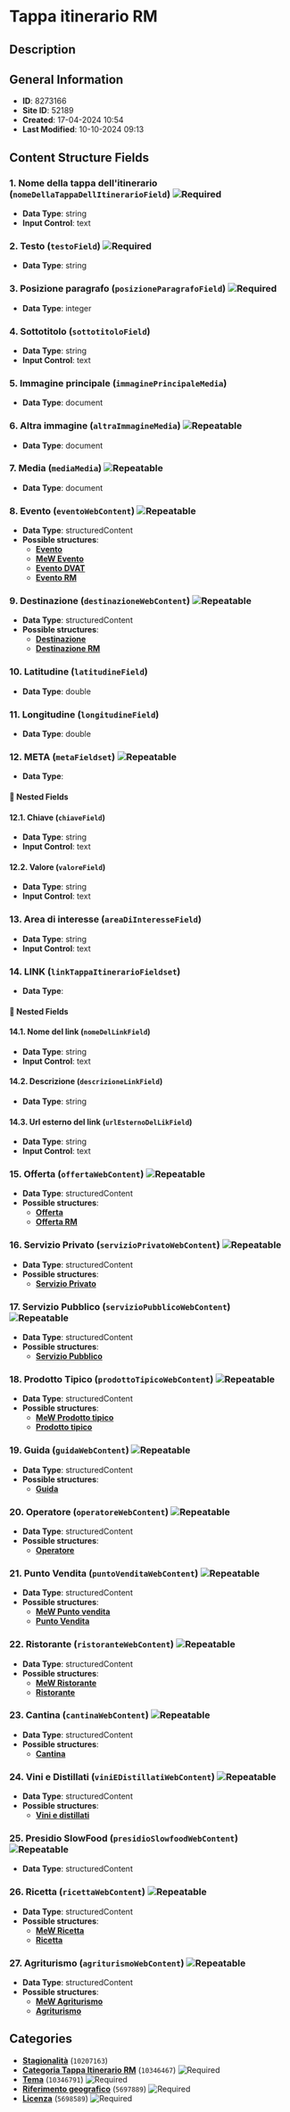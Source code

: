 # Tappa itinerario RM

## Description

## General Information
- **ID**: 8273166
- **Site ID**: 52189
- **Created**: 17-04-2024 10:54
- **Last Modified**: 10-10-2024 09:13

## Content Structure Fields
### 1. Nome della tappa dell'itinerario (`nomeDellaTappaDellItinerarioField`) ![Required](https://img.shields.io/badge/*Required-red.svg)
- **Data Type**: string
- **Input Control**: text

### 2. Testo (`testoField`) ![Required](https://img.shields.io/badge/*Required-red.svg)
- **Data Type**: string

### 3. Posizione paragrafo (`posizioneParagrafoField`) ![Required](https://img.shields.io/badge/*Required-red.svg)
- **Data Type**: integer

### 4. Sottotitolo (`sottotitoloField`) 
- **Data Type**: string
- **Input Control**: text

### 5. Immagine principale (`immaginePrincipaleMedia`) 
- **Data Type**: document

### 6. Altra immagine (`altraImmagineMedia`) ![Repeatable](https://img.shields.io/badge/🔄Repeatable-blue.svg)
- **Data Type**: document

### 7. Media (`mediaMedia`) ![Repeatable](https://img.shields.io/badge/🔄Repeatable-blue.svg)
- **Data Type**: document

### 8. Evento (`eventoWebContent`) ![Repeatable](https://img.shields.io/badge/🔄Repeatable-blue.svg)
- **Data Type**: structuredContent
- **Possible structures**:
  - **[Evento](../../contentStructure/evento/README.md)**
  - **[MeW Evento](../../contentStructure/mew-evento/README.md)**
  - **[Evento DVAT](../../contentStructure/evento-dvat/README.md)**
  - **[Evento RM](../../contentStructure/evento-rm/README.md)**

### 9. Destinazione (`destinazioneWebContent`) ![Repeatable](https://img.shields.io/badge/🔄Repeatable-blue.svg)
- **Data Type**: structuredContent
- **Possible structures**:
  - **[Destinazione](../../contentStructure/destinazione/README.md)**
  - **[Destinazione RM](../../contentStructure/destinazione-rm/README.md)**

### 10. Latitudine (`latitudineField`) 
- **Data Type**: double

### 11. Longitudine (`longitudineField`) 
- **Data Type**: double

### 12. META (`metaFieldset`) ![Repeatable](https://img.shields.io/badge/🔄Repeatable-blue.svg)
- **Data Type**: 
#### 📁 Nested Fields
#### 12.1. Chiave (`chiaveField`) 
- **Data Type**: string
- **Input Control**: text

#### 12.2. Valore (`valoreField`) 
- **Data Type**: string
- **Input Control**: text


### 13. Area di interesse (`areaDiInteresseField`) 
- **Data Type**: string
- **Input Control**: text

### 14. LINK (`linkTappaItinerarioFieldset`) 
- **Data Type**: 
#### 📁 Nested Fields
#### 14.1. Nome del link (`nomeDelLinkField`) 
- **Data Type**: string
- **Input Control**: text

#### 14.2. Descrizione (`descrizioneLinkField`) 
- **Data Type**: string

#### 14.3. Url esterno del link (`urlEsternoDelLikField`) 
- **Data Type**: string
- **Input Control**: text


### 15. Offerta (`offertaWebContent`) ![Repeatable](https://img.shields.io/badge/🔄Repeatable-blue.svg)
- **Data Type**: structuredContent
- **Possible structures**:
  - **[Offerta](../../contentStructure/offerta/README.md)**
  - **[Offerta RM](../../contentStructure/offerta-rm/README.md)**

### 16. Servizio Privato (`servizioPrivatoWebContent`) ![Repeatable](https://img.shields.io/badge/🔄Repeatable-blue.svg)
- **Data Type**: structuredContent
- **Possible structures**:
  - **[Servizio Privato](../../contentStructure/servizio-privato/README.md)**

### 17. Servizio Pubblico (`servizioPubblicoWebContent`) ![Repeatable](https://img.shields.io/badge/🔄Repeatable-blue.svg)
- **Data Type**: structuredContent
- **Possible structures**:
  - **[Servizio Pubblico](../../contentStructure/servizio-pubblico/README.md)**

### 18. Prodotto Tipico (`prodottoTipicoWebContent`) ![Repeatable](https://img.shields.io/badge/🔄Repeatable-blue.svg)
- **Data Type**: structuredContent
- **Possible structures**:
  - **[MeW Prodotto tipico](../../contentStructure/mew-prodotto-tipico/README.md)**
  - **[Prodotto tipico](../../contentStructure/prodotto-tipico/README.md)**

### 19. Guida (`guidaWebContent`) ![Repeatable](https://img.shields.io/badge/🔄Repeatable-blue.svg)
- **Data Type**: structuredContent
- **Possible structures**:
  - **[Guida](../../contentStructure/guida/README.md)**

### 20. Operatore (`operatoreWebContent`) ![Repeatable](https://img.shields.io/badge/🔄Repeatable-blue.svg)
- **Data Type**: structuredContent
- **Possible structures**:
  - **[Operatore](../../contentStructure/operatore/README.md)**

### 21. Punto Vendita (`puntoVenditaWebContent`) ![Repeatable](https://img.shields.io/badge/🔄Repeatable-blue.svg)
- **Data Type**: structuredContent
- **Possible structures**:
  - **[MeW Punto vendita](../../contentStructure/mew-punto-vendita/README.md)**
  - **[Punto Vendita](../../contentStructure/punto-vendita/README.md)**

### 22. Ristorante (`ristoranteWebContent`) ![Repeatable](https://img.shields.io/badge/🔄Repeatable-blue.svg)
- **Data Type**: structuredContent
- **Possible structures**:
  - **[MeW Ristorante](../../contentStructure/mew-ristorante/README.md)**
  - **[Ristorante](../../contentStructure/ristorante/README.md)**

### 23. Cantina (`cantinaWebContent`) ![Repeatable](https://img.shields.io/badge/🔄Repeatable-blue.svg)
- **Data Type**: structuredContent
- **Possible structures**:
  - **[Cantina](../../contentStructure/cantina/README.md)**

### 24. Vini e Distillati (`viniEDistillatiWebContent`) ![Repeatable](https://img.shields.io/badge/🔄Repeatable-blue.svg)
- **Data Type**: structuredContent
- **Possible structures**:
  - **[Vini e distillati](../../contentStructure/vini-e-distillati/README.md)**

### 25. Presidio SlowFood (`presidioSlowfoodWebContent`) ![Repeatable](https://img.shields.io/badge/🔄Repeatable-blue.svg)
- **Data Type**: structuredContent

### 26. Ricetta (`ricettaWebContent`) ![Repeatable](https://img.shields.io/badge/🔄Repeatable-blue.svg)
- **Data Type**: structuredContent
- **Possible structures**:
  - **[MeW Ricetta](../../contentStructure/mew-ricetta/README.md)**
  - **[Ricetta](../../contentStructure/ricetta/README.md)**

### 27. Agriturismo (`agriturismoWebContent`) ![Repeatable](https://img.shields.io/badge/🔄Repeatable-blue.svg)
- **Data Type**: structuredContent
- **Possible structures**:
  - **[MeW Agriturismo](../../contentStructure/mew-agriturismo/README.md)**
  - **[Agriturismo](../../contentStructure/agriturismo/README.md)**

## Categories
- **[Stagionalità](../../categories/stagionalità.md)** (`10207163`) 
- **[Categoria Tappa Itinerario RM](../../categories/categoria-tappa-itinerario-rm.md)** (`10346467`) ![Required](https://img.shields.io/badge/*Required-red.svg)
- **[Tema](../../categories/tema.md)** (`10346791`) ![Required](https://img.shields.io/badge/*Required-red.svg)
- **[Riferimento geografico](../../categories/riferimento-geografico.md)** (`5697889`) ![Required](https://img.shields.io/badge/*Required-red.svg)
- **[Licenza](../../categories/licenza.md)** (`5698589`) ![Required](https://img.shields.io/badge/*Required-red.svg)
